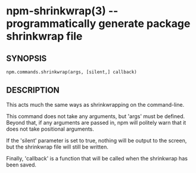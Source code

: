 npm-shrinkwrap(3) -- programmatically generate package shrinkwrap file
====================================================


























<extoc></extoc>

## SYNOPSIS

    npm.commands.shrinkwrap(args, [silent,] callback)

## DESCRIPTION

This acts much the same ways as shrinkwrapping on the command-line.

This command does not take any arguments, but 'args' must be defined.
Beyond that, if any arguments are passed in, npm will politely warn that it
does not take positional arguments.

If the 'silent' parameter is set to true, nothing will be output to the screen,
but the shrinkwrap file will still be written.

Finally, 'callback' is a function that will be called when the shrinkwrap has
been saved.
